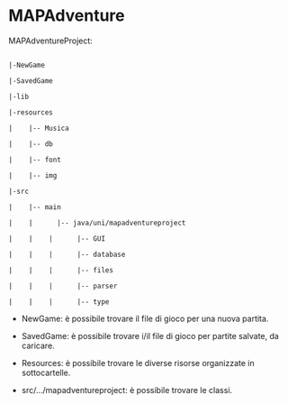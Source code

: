 # MAPAdventure
MAPAdventureProject:
```

|-NewGame

|-SavedGame

|-lib

|-resources

|    |-- Musica

|    |-- db

|    |-- font

|    |-- img

|-src

|    |-- main

|    |      |-- java/uni/mapadventureproject

|    |    |      |-- GUI

|    |    |      |-- database

|    |    |      |-- files

|    |    |      |-- parser

|    |    |      |-- type

```

- NewGame: è possibile trovare il file di gioco per una nuova partita.

- SavedGame: è possibile trovare i/il file di gioco per partite salvate, da caricare.

- Resources: è possibile trovare le diverse risorse organizzate in sottocartelle.

- src/.../mapadventureproject: è possibile trovare le classi.
